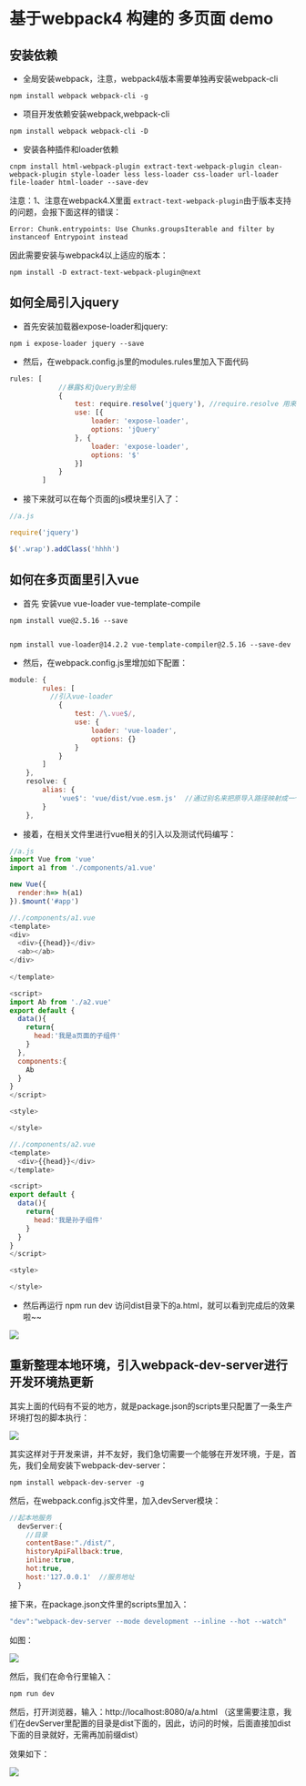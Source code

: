 
# 基于webpack4 构建的 多页面 demo


## 安装依赖


* 全局安装webpack，注意，webpack4版本需要单独再安装webpack-cli
```
npm install webpack webpack-cli -g
```

* 项目开发依赖安装webpack,webpack-cli

```
npm install webpack webpack-cli -D
```

* 安装各种插件和loader依赖
```
cnpm install html-webpack-plugin extract-text-webpack-plugin clean-webpack-plugin style-loader less less-loader css-loader url-loader file-loader html-loader --save-dev

```
注意：1、注意在webpack4.X里面 `extract-text-webpack-plugin`由于版本支持的问题，会报下面这样的错误：   

```
Error: Chunk.entrypoints: Use Chunks.groupsIterable and filter by instanceof Entrypoint instead 
```
因此需要安装与webpack4以上适应的版本：   

```
npm install -D extract-text-webpack-plugin@next
```


## 如何全局引入jquery

* 首先安装加载器expose-loader和jquery:
```
npm i expose-loader jquery --save
```

* 然后，在webpack.config.js里的modules.rules里加入下面代码

```js
rules: [
        	//暴露$和jQuery到全局
	        {
	            test: require.resolve('jquery'), //require.resolve 用来获取模块的绝对路径
	            use: [{
	                loader: 'expose-loader',
	                options: 'jQuery'
	            }, {
	                loader: 'expose-loader',
	                options: '$'
	            }]
	        }
        ]
```

* 接下来就可以在每个页面的js模块里引入了：
```js
//a.js

require('jquery')

$('.wrap').addClass('hhhh')

```


## 如何在多页面里引入vue

* 首先 安装vue vue-loader vue-template-compile

```
npm install vue@2.5.16 --save


npm install vue-loader@14.2.2 vue-template-compiler@2.5.16 --save-dev

```

* 然后，在webpack.config.js里增加如下配置：

```js
module: {
        rules: [
          //引入vue-loader
            {
                test: /\.vue$/,
                use: {
                    loader: 'vue-loader',
                    options: {}
                }
            }
        ]
    },
    resolve: {
        alias: {
            'vue$': 'vue/dist/vue.esm.js'  //通过别名来把原导入路径映射成一个新的导入路径
        }
    },

```

* 接着，在相关文件里进行vue相关的引入以及测试代码编写：

```js
//a.js
import Vue from 'vue'
import a1 from './components/a1.vue'

new Vue({
  render:h=> h(a1)
}).$mount('#app')
```

```js
//./components/a1.vue
<template>
<div>
  <div>{{head}}</div>
  <ab></ab>
</div>
  
</template>

<script>
import Ab from './a2.vue'
export default {
  data(){
    return{
      head:'我是a页面的子组件'
    }
  },
  components:{
    Ab
  }
}
</script>

<style>

</style>
```

```js
//./components/a2.vue
<template>
  <div>{{head}}</div>
</template>

<script>
export default {
  data(){
    return{
      head:'我是孙子组件'
    }
  }
}
</script>

<style>

</style>

```

* 然后再运行 npm run dev 访问dist目录下的a.html，就可以看到完成后的效果啦~~

![](https://github.com/bettermu/blog-picture-store/blob/master/20181103-webpack4-demo/2.png?raw=true)


## 重新整理本地环境，引入webpack-dev-server进行开发环境热更新

其实上面的代码有不妥的地方，就是package.json的scripts里只配置了一条生产环境打包的脚本执行：

![](https://github.com/bettermu/blog-picture-store/blob/master/20181103-webpack4-demo/1.png?raw=true)

其实这样对于开发来讲，并不友好，我们急切需要一个能够在开发环境，于是，首先，我们全局安装下webpack-dev-server：

```
npm install webpack-dev-server -g
```

然后，在webpack.config.js文件里，加入devServer模块：

```js
//起本地服务
  devServer:{
    //目录
    contentBase:"./dist/",
    historyApiFallback:true,
    inline:true,
    hot:true,
    host:'127.0.0.1'  //服务地址
  }
```

接下来，在package.json文件里的scripts里加入：

```js
"dev":"webpack-dev-server --mode development --inline --hot --watch"
```

如图：  

![](https://github.com/bettermu/blog-picture-store/blob/master/20181103-webpack4-demo/3.png?raw=true)

然后，我们在命令行里输入：

```
npm run dev
```

然后，打开浏览器，输入：http://localhost:8080/a/a.html （这里需要注意，我们在devServer里配置的目录是dist下面的，因此，访问的时候，后面直接加dist下面的目录就好，无需再加前缀dist）

效果如下：   

![](https://github.com/bettermu/blog-picture-store/blob/master/20181103-webpack4-demo/4.png?raw=true)








